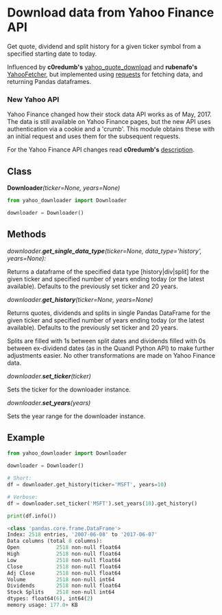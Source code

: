 # Download data from Yahoo Finance API

Get quote, dividend and split history for a given ticker symbol from a specified starting date to today.

Influenced by __c0redumb's__ [yahoo_quote_download](https://github.com/c0redumb/yahoo_quote_download) and __rubenafo's__ [YahooFetcher](https://github.com/rubenafo/YahooFetcher), but implemented using [requests](http://docs.python-requests.org/en/master/) for fetching data, and returning Pandas dataframes.

### New Yahoo API
Yahoo Finance changed how their stock data API works as of May, 2017. The data is still available on Yahoo Finance pages, but the new API uses authentication via a cookie and a 'crumb'. This module obtains these with an initial request and uses them for the subsequent requests.

For the Yahoo Finance API changes read __c0redumb's__ [description](https://github.com/c0redumb/yahoo_quote_download).

## Class

**Downloader**_(ticker=None, years=None)_

``` python
from yahoo_downloader import Downloader

downloader = Downloader()

```

## Methods

*downloader.**get_single_data_type**(ticker=None, data_type='history', years=None):*

Returns a dataframe of the specified data type [history|div|split] for the given ticker and specified number of years ending today (or the latest available). Defaults to the previously set ticker and 20 years.

*downloader.**get_history**(ticker=None, years=None)*

Returns quotes, dividends and splits in single Pandas DataFrame for the given ticker and specified number of years ending today (or the latest available). Defaults to the previously set ticker and 20 years.

Splits are filled with 1s between split dates and dividends filled with 0s between ex-dividend dates (as in the Quandl Python API) to make further adjustments easier. No other transformations are made on Yahoo Finance data.

*downloader.**set_ticker**(ticker)*

Sets the ticker for the downloader instance.

*downloader.**set_years**(years)*

Sets the year range for the downloader instance.

## Example

``` python
from yahoo_downloader import Downloader

downloader = Downloader()

# Short:
df = downloader.get_history(ticker='MSFT', years=10)

# Verbose:
df = downloader.set_ticker('MSFT').set_years(10).get_history()

print(df.info())

<class 'pandas.core.frame.DataFrame'>
Index: 2518 entries, '2007-06-08' to '2017-06-07'
Data columns (total 8 columns):
Open            2518 non-null float64
High            2518 non-null float64
Low             2518 non-null float64
Close           2518 non-null float64
Adj Close       2518 non-null float64
Volume          2518 non-null int64
Dividends       2518 non-null float64
Stock Splits    2518 non-null int64
dtypes: float64(6), int64(2)
memory usage: 177.0+ KB
```
